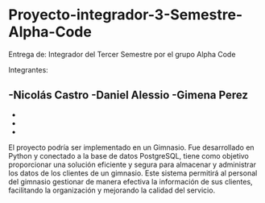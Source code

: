 # Proyecto-integrador-3-Semestre-Alpha-Code
Entrega de: Integrador del Tercer Semestre por el grupo Alpha Code

Integrantes:

-Nicolás Castro
-Daniel Alessio
-Gimena Perez
-
-
-
-

El proyecto podría ser implementado en un Gimnasio. Fue desarrollado en Python y conectado a la base de datos PostgreSQL, tiene como objetivo proporcionar una solución eficiente y segura para almacenar y administrar los datos de los clientes de un gimnasio. Este sistema permitirá al personal del gimnasio gestionar de manera efectiva la información de sus clientes, facilitando la organización y mejorando la calidad del servicio.

